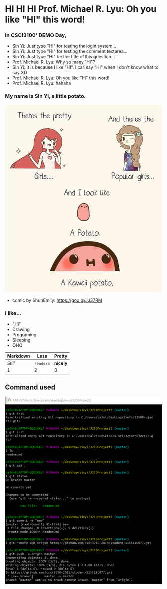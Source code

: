 # HI HI HI Prof. Michael R. Lyu: Oh you like "HI" this word!

### **In CSCI3100' DEMO Day,**
- Sin Yi: Just type "HI" for testing the login system...
- Sin Yi: Just type "HI" for testing the comment textarea...
- Sin Yi: Just type "HI" be the title of this question...
- Prof. Michael R. Lyu: Why so many "HI"?
- Sin Yi: It is because I like "HI". I can say "HI" when I don't know what to say XD
- Prof. Michael R. Lyu: Oh you like "HI" this word!
- Prof. Michael R. Lyu: hahaha

### **My name is Sin Yi, a little potato.**
![alt text](https://github.com/csci3250-2019/student-1155110677/blob/master/potato.jpg)
- comic by ShunEmily: https://goo.gl/JJ37RM

### **I like...**
- "Hi"
- Drawing
- Programing
- Sleeping
- OHO

Markdown | Less | Pretty
--- | --- | ---
*Still* | `renders` | **nicely**
1 | 2 | 3

## Command used
![alt text](https://github.com/csci3250-2019/student-1155110677/blob/master/01.PNG)
